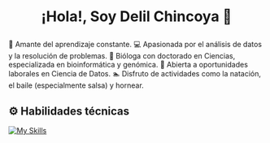 # <p style="text-align:center;">¡Hola!, Soy Delil Chincoya 🌵</p>

🌱 Amante del aprendizaje constante.
💻 Apasionada por el análisis de datos y la resolución de problemas.
🧬 Bióloga con doctorado en Ciencias, especializada en bioinformática y genómica.
💼 Abierta a oportunidades laborales en Ciencia de Datos.
🏊 Disfruto de actividades como la natación, el baile (especialmente salsa) y hornear.



## ⚙️ Habilidades técnicas
[![My Skills](https://skillicons.dev/icons?i=py,perl,bash,mysql,linux,docker,anaconda,vscode)](https://skillicons.dev)
